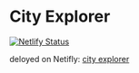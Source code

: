 # City Explorer
[![Netlify Status](https://api.netlify.com/api/v1/badges/7878b3a1-d614-474b-aea5-540239568077/deploy-status)](https://app.netlify.com/sites/city-explorer01/deploys)

deloyed on Netifly: [city explorer](https://city-explorer01.netlify.app)